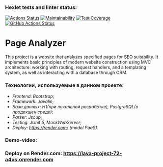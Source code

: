 ### Hexlet tests and linter status:
[![Actions Status](https://github.com/fedorovaea18/java-project-72/actions/workflows/hexlet-check.yml/badge.svg)](https://github.com/fedorovaea18/java-project-72/actions)
[![Maintainability](https://api.codeclimate.com/v1/badges/a2d797a293d3a5e3f80c/maintainability)](https://codeclimate.com/github/fedorovaea18/java-project-72/maintainability)
[![Test Coverage](https://api.codeclimate.com/v1/badges/a2d797a293d3a5e3f80c/test_coverage)](https://codeclimate.com/github/fedorovaea18/java-project-72/test_coverage)
[![GitHub Actions Status](https://github.com/fedorovaea18/java-project-72/actions/workflows/github-actions.yml/badge.svg)](https://github.com/fedorovaea18/java-project-72/actions)

# **Page Analyzer**

This project is a website that analyzes specified pages for SEO suitability. It implements basic principles of modern website construction using MVC architecture: working with routing, request handlers, and a templating system, as well as interacting with a database through ORM.

### **Технологии, используемые в данном проекте:**
- _Frontend: Bootstrap_;
- _Framework: Javalin_;
- _База данных: H1(при локальной разработке), PostgreSQL(в продакшен среде)_;
- _Parser: Jsoup_;
- _Testing: JUnit 5, MockWebServer_;
- _Deploy: https://render.com/ (model PaaS)_.

### **Demo-video:** 
 
### **Deploy on Render.com:** https://java-project-72-a4vs.onrender.com
